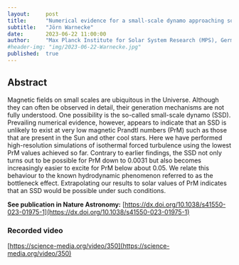 ```yaml
---
layout:     post
title:      "Numerical evidence for a small-scale dynamo approaching solar magnetic Prandtl numbers"
subtitle:   "Jörn Warnecke"
date:       2023-06-22 11:00:00
author:     "Max Planck Institute for Solar System Research (MPS), Germany"
#header-img: "img/2023-06-22-Warnecke.jpg"
published:  true
---
```


## Abstract
Magnetic fields on small scales are ubiquitous in the Universe. Although they can often be observed in detail, their generation mechanisms are not fully understood. One possibility is the so-called small-scale dynamo (SSD). Prevailing numerical evidence, however, appears to indicate that an SSD is unlikely to exist at very low magnetic Prandtl numbers (PrM) such as those that are present in the Sun and other cool stars. Here we have performed high-resolution simulations of isothermal forced turbulence using the lowest PrM values achieved so far. Contrary to earlier findings, the SSD not only turns out to be possible for PrM down to 0.0031 but also becomes increasingly easier to excite for PrM below about 0.05. We relate this behaviour to the known hydrodynamic phenomenon referred to as the bottleneck effect. Extrapolating our results to solar values of PrM indicates that an SSD would be possible under such conditions.

**See publication in Nature Astronomy:** [https://dx.doi.org/10.1038/s41550-023-01975-1](https://dx.doi.org/10.1038/s41550-023-01975-1)

### Recorded video

[https://science-media.org/video/350](https://science-media.org/video/350)
